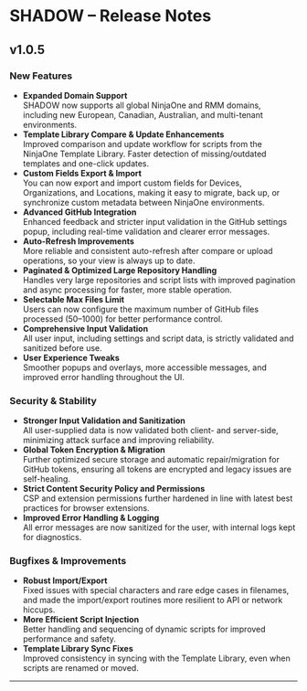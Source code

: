 # SHADOW – Release Notes

## v1.0.5

### New Features

- **Expanded Domain Support**  
  SHADOW now supports all global NinjaOne and RMM domains, including new European, Canadian, Australian, and multi-tenant environments.
- **Template Library Compare & Update Enhancements**  
  Improved comparison and update workflow for scripts from the NinjaOne Template Library. Faster detection of missing/outdated templates and one-click updates.
- **Custom Fields Export & Import**  
  You can now export and import custom fields for Devices, Organizations, and Locations, making it easy to migrate, back up, or synchronize custom metadata between NinjaOne environments.
- **Advanced GitHub Integration**  
  Enhanced feedback and stricter input validation in the GitHub settings popup, including real-time validation and clearer error messages.
- **Auto-Refresh Improvements**  
  More reliable and consistent auto-refresh after compare or upload operations, so your view is always up to date.
- **Paginated & Optimized Large Repository Handling**  
  Handles very large repositories and script lists with improved pagination and async processing for faster, more stable operation.
- **Selectable Max Files Limit**  
  Users can now configure the maximum number of GitHub files processed (50–1000) for better performance control.
- **Comprehensive Input Validation**  
  All user input, including settings and script data, is strictly validated and sanitized before use.
- **User Experience Tweaks**  
  Smoother popups and overlays, more accessible messages, and improved error handling throughout the UI.

### Security & Stability

- **Stronger Input Validation and Sanitization**  
  All user-supplied data is now validated both client- and server-side, minimizing attack surface and improving reliability.
- **Global Token Encryption & Migration**  
  Further optimized secure storage and automatic repair/migration for GitHub tokens, ensuring all tokens are encrypted and legacy issues are self-healing.
- **Strict Content Security Policy and Permissions**  
  CSP and extension permissions further hardened in line with latest best practices for browser extensions.
- **Improved Error Handling & Logging**  
  All error messages are now sanitized for the user, with internal logs kept for diagnostics.

### Bugfixes & Improvements

- **Robust Import/Export**  
  Fixed issues with special characters and rare edge cases in filenames, and made the import/export routines more resilient to API or network hiccups.
- **More Efficient Script Injection**  
  Better handling and sequencing of dynamic scripts for improved performance and safety.
- **Template Library Sync Fixes**  
  Improved consistency in syncing with the Template Library, even when scripts are renamed or moved.

---
